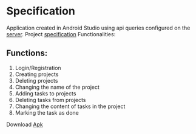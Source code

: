 # Specification
Application created in Android Studio using api queries configured on the [server](https://github.com/novy213/todo-server). Project [specification](https://github.com/novy213/todo)
Functionalities:
## Functions:
1. Login/Registration
2. Creating projects
3. Deleting projects
4. Changing the name of the project
5. Adding tasks to projects
6. Deleting tasks from projects
7. Changing the content of tasks in the project
8. Marking the task as done 

Download [Apk](https://www.dropbox.com/s/g03cuf35c4yxdeo/app-debug.apk?dl=0)
